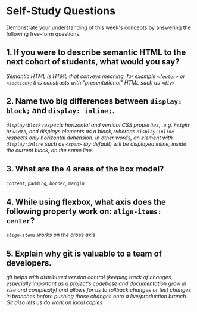 # Self-Study Questions

Demonstrate your understanding of this week's concepts by answering the following free-form questions.


## 1. If you were to describe semantic HTML to the next cohort of students, what would you say?

*Semantic HTML is HTML that conveys meaning, for example `<footer>` or `<section>`; this constrasts with "presentational" HTML such as `<div>`*

## 2. Name two big differences between `display: block;` and `display: inline;`.

*`display:block` respects horizontal and vertical CSS properties, .e.g. `height` or `width`, and displays elements as a block, whereas `display:inline` respects only horizontal dimension. In other words, an element with `display:inline` such as `<span>` (by default) will be displayed inline, inside the current block, on the same line.*

## 3. What are the 4 areas of the box model?
*`content`, `padding`, `border`, `margin`*

## 4. While using flexbox, what axis does the following property work on: ```align-items: center```?
*`align-items` works on the cross axis*

## 5. Explain why git is valuable to a team of developers.
*git helps with distributed version control (keeping track of changes, especially important as a project's codebase and documentation grow in size and complexity) and allows for us to rollback changes or test changes in branches before pushing those changes onto a live/production branch. Git also lets us do work on local copies*